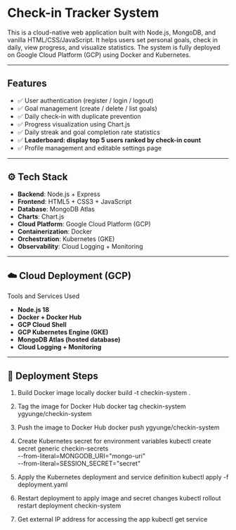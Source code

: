 # Check-in Tracker System

This is a cloud-native web application built with Node.js, MongoDB, and vanilla HTML/CSS/JavaScript. It helps users set personal goals, check in daily, view progress, and visualize statistics. The system is fully deployed on Google Cloud Platform (GCP) using Docker and Kubernetes.

---

##  Features

- ✅ User authentication (register / login / logout)  
- ✅ Goal management (create / delete / list goals)  
- ✅ Daily check-in with duplicate prevention  
- ✅ Progress visualization using Chart.js  
- ✅ Daily streak and goal completion rate statistics  
- ✅ **Leaderboard: display top 5 users ranked by check-in count**  
- ✅ Profile management and editable settings page  

---

## ⚙️ Tech Stack

- **Backend**: Node.js + Express  
- **Frontend**: HTML5 + CSS3 + JavaScript  
- **Database**: MongoDB Atlas  
- **Charts**: Chart.js  
- **Cloud Platform**: Google Cloud Platform (GCP)  
- **Containerization**: Docker  
- **Orchestration**: Kubernetes (GKE)  
- **Observability**: Cloud Logging + Monitoring  

---

## ☁️ Cloud Deployment (GCP)

Tools and Services Used
- **Node.js 18**
- **Docker + Docker Hub**
- **GCP Cloud Shell**
- **GCP Kubernetes Engine (GKE)**
- **MongoDB Atlas (hosted database)**
- **Cloud Logging + Monitoring**

---

## 🚀 Deployment Steps

1. Build Docker image locally
docker build -t checkin-system .

2. Tag the image for Docker Hub
docker tag checkin-system ygyunge/checkin-system

3. Push the image to Docker Hub
docker push ygyunge/checkin-system

4. Create Kubernetes secret for environment variables
kubectl create secret generic checkin-secrets \
  --from-literal=MONGODB_URI="mongo-uri" \
  --from-literal=SESSION_SECRET="secret"

5. Apply the Kubernetes deployment and service definition
kubectl apply -f deployment.yaml

6. Restart deployment to apply image and secret changes
kubectl rollout restart deployment checkin-system

7. Get external IP address for accessing the app
kubectl get service

